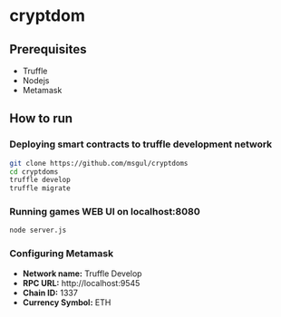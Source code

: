 # cryptdom

## Prerequisites

- Truffle
- Nodejs
- Metamask

## How to run

### Deploying smart contracts to truffle development network

```bash
git clone https://github.com/msgul/cryptdoms
cd cryptdoms
truffle develop
truffle migrate
```

### Running games WEB UI on localhost:8080

```bash
node server.js
```

### Configuring Metamask

- **Network name:** Truffle Develop
- **RPC URL:** http://localhost:9545
- **Chain ID:** 1337
- **Currency Symbol:** ETH
